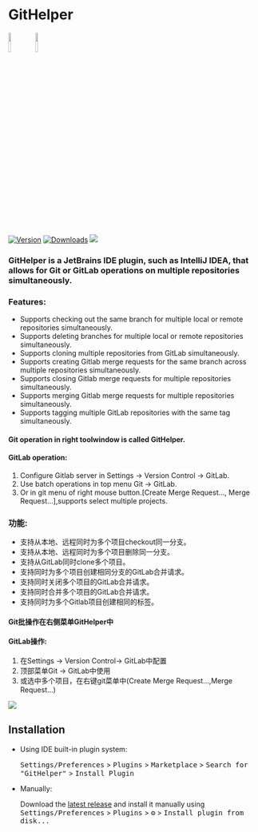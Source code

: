 # GitHelper
<a href="https://www.jetbrains.com"><img src="https://resources.jetbrains.com/storage/products/company/brand/logos/jb_beam.svg" width = "10%" /></a>
<a href="https://www.jetbrains.com/idea"><img src="https://resources.jetbrains.com/storage/products/company/brand/logos/IntelliJ_IDEA_icon.svg" width = "10%" /></a>

<!--- ![Build](https://github.com/Lv-lifeng/GitHelper/workflows/Build/badge.svg) --->
[![Version](https://img.shields.io/jetbrains/plugin/v/18328.svg)](https://plugins.jetbrains.com/plugin/18328)
[![Downloads](https://img.shields.io/jetbrains/plugin/d/18328.svg)](https://plugins.jetbrains.com/plugin/18328)
![](https://komarev.com/ghpvc/?username=itisokey-githelper&color=orange&style=flat&label=pv)


<!-- Plugin description -->
### GitHelper is a JetBrains IDE plugin, such as IntelliJ IDEA, that allows for Git or GitLab operations on multiple repositories simultaneously.
### Features:

- Supports checking out the same branch for multiple local or remote repositories simultaneously.
- Supports deleting branches for multiple local or remote repositories simultaneously.
- Supports cloning multiple repositories from GitLab simultaneously.
- Supports creating Gitlab merge requests for the same branch across multiple repositories simultaneously.
- Supports closing Gitlab merge requests for multiple repositories simultaneously.
- Supports merging Gitlab merge requests for multiple repositories simultaneously.
- Supports tagging multiple GitLab repositories with the same tag simultaneously.

#### Git operation in right toolwindow is called GitHelper.
#### GitLab operation:
1. Configure Gitlab server in Settings -> Version Control -> GitLab.
2. Use batch operations in top menu Git -> GitLab.
3. Or in git menu of right mouse button.[Create Merge Request..., Merge Request...],supports select multiple projects.



### 功能:

- 支持从本地、远程同时为多个项目checkout同一分支。
- 支持从本地、远程同时为多个项目删除同一分支。
- 支持从GitLab同时clone多个项目。
- 支持同时为多个项目创建相同分支的GitLab合并请求。
- 支持同时关闭多个项目的GitLab合并请求。
- 支持同时合并多个项目的GitLab合并请求。
- 支持同时为多个Gitlab项目创建相同的标签。

#### Git批操作在右侧菜单GitHelper中
#### GitLab操作:

1. 在Settings -> Version Control-> GitLab中配置
2. 顶部菜单Git -> GitLab中使用
3. 或选中多个项目，在右键git菜单中(Create Merge Request...,Merge Request...) 


<img src="https://s1.ax1x.com/2022/03/13/bbC7od.gif">  
<!-- Plugin description end -->

## Installation

- Using IDE built-in plugin system:
  
  <kbd>Settings/Preferences</kbd> > <kbd>Plugins</kbd> > <kbd>Marketplace</kbd> > <kbd>Search for "GitHelper"</kbd> >
  <kbd>Install Plugin</kbd>
  
- Manually:

  Download the [latest release](https://github.com/Lv-lifeng/GitHelper/releases/latest) and install it manually using
  <kbd>Settings/Preferences</kbd> > <kbd>Plugins</kbd> > <kbd>⚙️</kbd> > <kbd>Install plugin from disk...</kbd>

